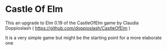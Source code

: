 # Castle Of Elm
This an upgrade to Elm 0.19 of the CastleOfElm game by Claudia Doppioslash ( https://github.com/doppioslash/CastleOfElm )

It is a very simple game but might be the starting point for a more elaborate one
